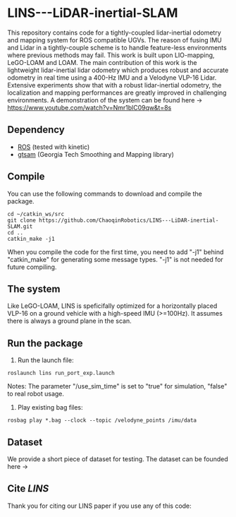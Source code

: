# LINS---LiDAR-inertial-SLAM

This repository contains code for a tightly-coupled lidar-inertial odometry and mapping system for ROS compatible UGVs. The reason of fusing IMU and Lidar in a tightly-couple scheme is to handle feature-less environments where previous methods may fail. This work is built upon LIO-mapping, LeGO-LOAM and LOAM. The main contribution of this work is the lightweight lidar-inertial lidar odometry which produces robust and accurate odometry in real time using a 400-Hz IMU and a Velodyne VLP-16 Lidar. Extensive experiments show that with a robust lidar-inertial odometry, the localization and mapping performances are greatly improved in challenging environments. A demonstration of the system can be found here -> https://www.youtube.com/watch?v=Nmr1blC09qw&t=8s



## Dependency

- [ROS](http://wiki.ros.org/ROS/Installation) (tested with kinetic)
- [gtsam](https://github.com/borglab/gtsam/releases) (Georgia Tech Smoothing and Mapping library)



## Compile

You can use the following commands to download and compile the package.

```
cd ~/catkin_ws/src
git clone https://github.com/ChaoqinRobotics/LINS---LiDAR-inertial-SLAM.git
cd ..
catkin_make -j1
```

When you compile the code for the first time, you need to add "-j1" behind "catkin_make" for generating some message types. "-j1" is not needed for future compiling.



## The system

Like LeGO-LOAM, LINS is speficifally optimized for a horizontally placed VLP-16 on a ground vehicle with a high-speed IMU (>=100Hz). It assumes there is always a ground plane in the scan. 



## Run the package

1. Run the launch file:

```
roslaunch lins run_port_exp.launch
```

Notes: The parameter "/use_sim_time" is set to "true" for simulation, "false" to real robot usage.

1. Play existing bag files:

```
rosbag play *.bag --clock --topic /velodyne_points /imu/data
```



## Dataset

We provide a short piece of dataset for testing. The dataset can be founded here -> 



## Cite *LINS*

Thank you for citing our LINS paper if you use any of this code:

```

```
